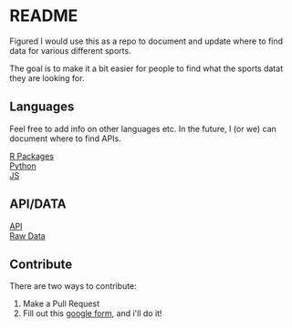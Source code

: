 # README 

Figured I would use this as a repo to document and update where to find data for various different sports.

The goal is to make it a bit easier for people to find what the sports datat they are looking for. 

## Languages 

Feel free to add info on other languages etc. In the future, I (or we) can document where to find APIs. 

[R Packages](R/Data.md)  
[Python](Python/Data.md)   
[JS](JS/Data.md)  

## API/DATA

[API](API/Data.md)  
[Raw Data](Raw_Data/Data.md)

## Contribute

There are two ways to contribute:

1) Make a Pull Request
2) Fill out this [google form](https://docs.google.com/forms/d/e/1FAIpQLSdaTujrZUEk21sVSuJTyZjAuWSDlg-fj-R12-oyX75VmeFzTg/viewform?usp=sf_link), and i'll do it!
